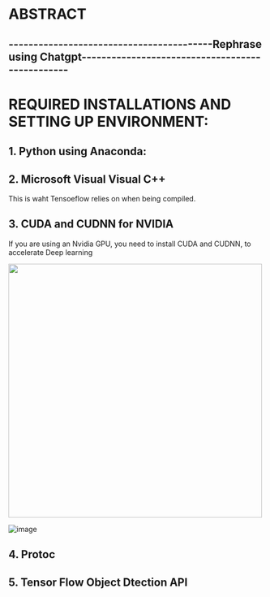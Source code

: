 # ABSTRACT



## -----------------------------------------Rephrase using Chatgpt------------------------------------------------

# REQUIRED INSTALLATIONS AND SETTING UP ENVIRONMENT:

## 1. Python using Anaconda:

## 2. Microsoft Visual Visual C++ 
This is waht Tensoeflow relies on when being compiled.

## 3. CUDA and CUDNN for NVIDIA
If you are using an Nvidia GPU, you need to install CUDA and CUDNN, to accelerate Deep learning 




<img src="![image](https://github.com/ramgopalputta/Sign_Language_Detection_Using_Tensorflow/assets/114395443/bb278011-9635-4e6f-8165-470bc5db4e92)" width="500" height="500" />

![image](https://github.com/ramgopalputta/Sign_Language_Detection_Using_Tensorflow/assets/114395443/bb278011-9635-4e6f-8165-470bc5db4e92)


## 4. Protoc

## 5. Tensor Flow Object Dtection API

